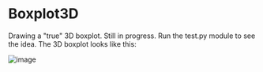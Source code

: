# Boxplot3D

Drawing a "true" 3D boxplot. Still in progress. Run the test.py module to see the idea. The 3D boxplot looks like this:

![image](https://user-images.githubusercontent.com/44039388/148706945-33254967-4023-4cab-bb1a-d11fb68f7c7a.png)
